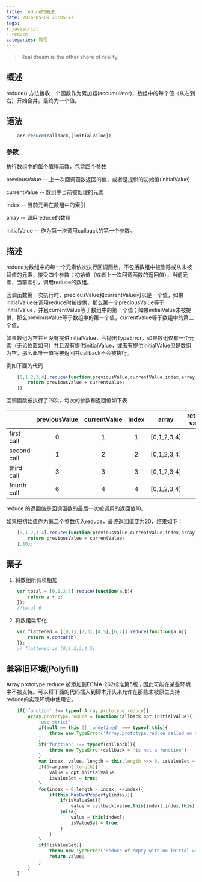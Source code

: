 ```yaml
---
title: reduce的用法
date: 2016-05-09 23:05:47
tags:
- javascript
- reduce
categories: 教程
---
```

> Real dream is the other shore of reality.

## 概述
reduce() 方法接收一个函数作为累加器(accumulator)，数组中的每个值（从左到右）开始合并，最终为一个值。

## 语法
```javascript
    arr.reduce(callback,[initialValue])
```

### 参数
执行数组中的每个值得函数，包含四个参数

previousValue -- 上一次回调函数返回的值，或者是提供的初始值(initialValue)

currentValue -- 数组中当前被处理的元素

index -- 当前元素在数组中的索引

array -- 调用reduce的数组

initialValue -- 作为第一次调用callback的第一个参数。

## 描述
reduce为数组中的每一个元素依次执行回调函数，不包括数组中被删除或从未被赋值的元素，接受四个参数：初始值（或者上一次回调函数的返回值），当前元素，当前索引，调用reduce的数组。

回调函数第一次执行时，preciousValue和currentValue可以是一个值，如果initialValue在调用reduce时被提供，那么第一个preciousValue等于initialValue，并且currentValue等于数组中的第一个值；如果initialValue未被提供，那么previousValue等于数组中的第一个值，currentValue等于数组中的第二个值。

如果数组为空并且没有提供initialValue，会抛出TypeError。如果数组仅有一个元素（无论位置如何）并且没有提供initialValue，或者有提供initialValue但是数组为空，那么此唯一值将被返回并callback不会被执行。

例如下面的代码

```javascript
    [0,1,2,3,4].reduce(function(previousValue,currentValue,index,array){
        return previousValue + currentValue;
    })
```

回调函数被执行了四次，每次的参数和返回值如下表

|   | previousValue | currentValue | index | array | return value |
| ----- | :-----: | :-----: | :-----: | :-----: | -----: |
| first call | 0 | 1 | 1 | [0,1,2,3,4] | 1 |
| second call | 1 | 2 | 2 | [0,1,2,3,4] | 3 |
| third call | 3 | 3 | 3 | [0,1,2,3,4] | 6 |
| fourth call | 6 | 4 | 4 | [0,1,2,3,4] | 10 |

reduce 的返回值是回调函数的最后一次被调用的返回值10。

如果把初始值作为第二个参数传入reduce，最终返回值变为20，结果如下：

```javascript
    [0,1,2,3,4].reduce(function(previousValue,currentValue,index,array){
        return previousValue + currentValue;
    },10);
```

## 栗子
1. 将数组所有项相加

```javascript
    var total = [0,1,2,3].reduce(function(a,b){
        return a + b;
    });
    //total 6
```

2. 将数组扁平化

```javascript
    var flattened = [[0,1],[2,3],[4,5],[6,7]].reduce(function(a,b){
        return a.concat(b);
    });
    // flattened is [0,1,2,3,4,5]
```

## 兼容旧环境(Polyfill)
Array.prototype.reduce 被添加到ECMA-262标准第5版；因此可能在某些环境中不被支持。可以将下面的代码插入到脚本开头来允许在那些未被原生支持reduce的实现环境中使用它。

```javascript
    if('function' !== typeof Array.prototype.reduce){
        Array.prototype.reduce = function(callback,opt_initialValue){
            'use strict'
            if(null == this || 'undefined' === typeof this){
                throw new TypeError('Array.prototype.reduce called on null or undefined');
            }
            if('function' !== typeof(callback)){
                throw new TypeError(callback + 'is not a function');
            }
            var index, value, length = this.length >>> 0, isValueSet = false;
            if(1<argument.length){
                value = opt_initialValue;
                isValueSet = true;
            }
            for(index = 0;length > index; ++index){
                if(this.hasOwnProperty(index)){
                    if(isValueSet){
                        value = callback(value,this[index],index,this);
                    }else{
                        value = this[index];
                        isValueSet = true;
                    }
                }
            }
            if(!isValueSet){
                throw new TypeError('Reduce of empty with no initial value');
                return value;
            }
        }
    }
```








